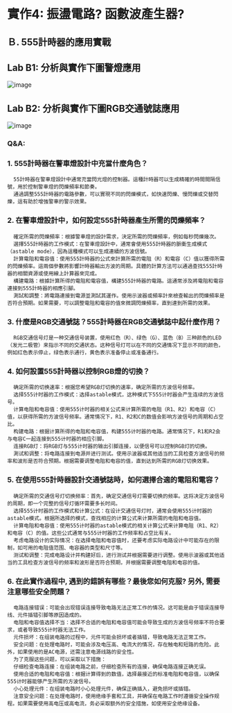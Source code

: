 # 實作4: 振盪電路? 函數波產生器? 
## Ｂ. 555計時器的應用實戰
## Lab B1: 分析與實作下圖警燈應用
![image](https://github.com/User106/ec2024/assets/162288190/bb31fe58-3882-459e-afb2-85cf5fbad287)

## Lab B2: 分析與實作下圖RGB交通號誌應用
![image](https://github.com/User106/ec2024/assets/162288190/bab382b8-9a11-4e52-a342-98797c609cb6)

### Q&A:

### **1. 555計時器在警車燈設計中充當什麼角色？**
      55計時器在警車燈設計中通常充當閃光燈的控制器。這種計時器可以生成精確的時間間隔信號，用於控制警車燈的閃爍頻率和節奏。
      通過調整555計時器的電路參數，可以實現不同的閃爍模式，如快速閃爍、慢閃爍或交替閃爍，這有助於增強警車的警示效果。
### **2. 在警車燈設計中，如何設定555計時器產生所需的閃爍頻率？**
      確定所需的閃爍頻率：根據警車燈的設計需求，決定所需的閃爍頻率，例如每秒閃爍幾次。
      選擇555計時器的工作模式：在警車燈設計中，通常會使用555計時器的脈衝生成模式（astable mode），因為這種模式可以生成連續的方波信號。
      計算電阻和電容值：使用555計時器的公式來計算所需的電阻（R）和電容（C）值以獲得所需的閃爍頻率。這兩個參數將影響計時器輸出方波的周期。具體的計算方法可以通過查找555計時器的相關資源或使用線上計算器來完成。
      構建電路：根據計算所得的電阻和電容值，構建555計時器的電路。這通常涉及將電阻和電容連接到555計時器的相應引腳。
      測試和調整：將電路連接到電源並測試其運作。使用示波器或頻率計來檢查輸出的閃爍頻率是否符合預期。如果需要，可以調整電阻和電容的值來微調閃爍頻率，直到達到所需的效果。
### 3. **什麼是RGB交通號誌？555計時器在RGB交通號誌中起什麼作用？**
      RGB交通信号灯是一种交通信号装置，使用红色（R）、绿色（G）、蓝色（B）三种颜色的LED（发光二极管）来指示不同的交通状态。这种信号灯可以在不同的交通情况下显示不同的颜色，例如红色表示停止，绿色表示通行，黄色表示准备停止或准备通行。
### 4. **如何設置555計時器以控制RGB燈的切換？**
      确定所需的切换速率：根据您希望RGB灯切换的速率，确定所需的方波信号频率。
      选择555计时器的工作模式：选择astable模式，这种模式下555计时器会产生连续的方波信号。
      计算电阻和电容值：使用555计时器的相关公式来计算所需的电阻（R1、R2）和电容（C）值，以获得所需的方波信号频率。通常情况下，R1、R2和C的数值会影响方波信号的周期和占空比。
      构建电路：根据计算所得的电阻和电容值，构建555计时器的电路。通常情况下，R1和R2会与电容C一起连接到555计时器的相应引脚。
      连接RGB灯：将RGB灯与555计时器的输出引脚连接，以便信号可以控制RGB灯的切换。
      測试和调整：将电路连接到电源并进行测试。使用示波器或其他适当的工具检查方波信号的频率和波形是否符合预期。根据需要调整电阻和电容的值，直到达到所需的RGB灯切换效果。
### 5. 在使用555計時器設計交通號誌時，如何選擇合適的電阻和電容？
      确定所需的交通信号灯切换频率：首先，确定交通信号灯需要切换的频率。这将决定方波信号的周期，即一个完整的信号灯循环需要多长时间。
      选择555计时器的工作模式和计算公式：在设计交通信号灯时，通常会使用555计时器的astable模式。根据所选择的模式，查找相应的计算公式来计算所需的电阻和电容值。
      计算电阻和电容值：使用555计时器的astable模式的相关计算公式来计算电阻（R1、R2）和电容（C）的值。这些公式通常与555计时器的工作频率和占空比有关。
      考虑电路设计的实际情况：在选择电阻和电容值时，还要考虑实际电路设计中可能存在的限制，如可用的电阻值范围、电容器的类型和尺寸等。
      测试和调整：完成电路设计并构建好后，进行测试并根据需要进行调整。使用示波器或其他适当的工具检查方波信号的频率和波形是否符合预期，并根据需要调整电阻和电容的值。
### **6. 在此**實作**過程中, 遇到的錯誤有哪些？最後您如何克服? 另外, 需要注意哪些安全問題？**
      电路连接错误：可能会出现错误连接导致电路无法正常工作的情况。这可能是由于错误连接导线、元件插错引脚等原因造成的。
      电阻和电容值选择不当：选择不合适的电阻和电容值可能会导致生成的方波信号频率不符合要求，或者导致555计时器无法工作。
      元件损坏：在组装电路的过程中，元件可能会损坏或者插错，导致电路无法正常工作。
      安全问题：在处理电路时，可能会涉及电压高、电流大的情况，存在触电和短路的危险。此外，如果使用的是AC电源，还需注意电源线路的安全性。
      为了克服这些问题，可以采取以下措施：
      仔细检查电路连接：在组装电路之前，仔细检查所有的连接，确保电路连接正确无误。
      使用合适的电阻和电容值：根据计算得到的数值，选择最接近的标准电阻和电容值，以确保555计时器能够产生所需的方波信号。
      小心处理元件：在组装电路时小心处理元件，确保正确插入，避免损坏或插错。
      注意安全问题：在处理电路时，使用绝缘手套和工具，并确保在电路工作时遵循安全操作规程。如果需要使用高电压或高电流，务必采取额外的安全措施，如使用安全绝缘设备。
